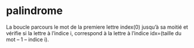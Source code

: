 # palindrome
La boucle parcours le mot de la premiere lettre index(0) jusqu’à sa moitié et vérifie si la lettre à l’indice i, correspond à la lettre à l’indice idx=(taille du mot – 1 – indice i).
